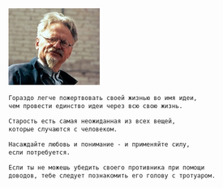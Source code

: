 <!--2017-11-06 19:49:12-->
<img src="trotskiy.jpg">


    Гораздо легче пожертвовать своей жизнью во имя идеи, 
    чем провести единство идеи через всю свою жизнь.

>

    Старость есть самая неожиданная из всех вещей, 
    которые случаются с человеком.

>

    Насаждайте любовь и понимание - и применяйте силу, 
    если потребуется.

>

    Если ты не можешь убедить своего противника при помощи 
    доводов, тебе следует познакомить его голову с тротуаром.